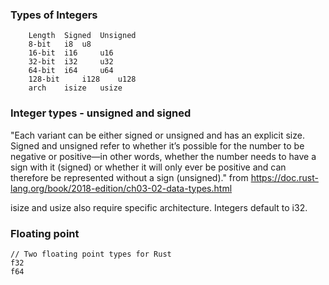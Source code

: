 


### Types of Integers
        Length 	Signed 	Unsigned
        8-bit 	i8 	u8
        16-bit 	i16 	u16
        32-bit 	i32 	u32
        64-bit 	i64 	u64
        128-bit 	i128 	u128
        arch 	isize 	usize


### Integer types - unsigned and signed
"Each variant can be either signed or unsigned and has an explicit size. Signed and unsigned refer to whether 
it’s possible for the number to be negative or positive—in other words, whether the number needs to have a 
sign with it (signed) or whether it will only ever be positive and can therefore be represented without 
a sign (unsigned)." from https://doc.rust-lang.org/book/2018-edition/ch03-02-data-types.html

isize and usize also require specific architecture. Integers default to i32.

### Floating point

    // Two floating point types for Rust
    f32
    f64